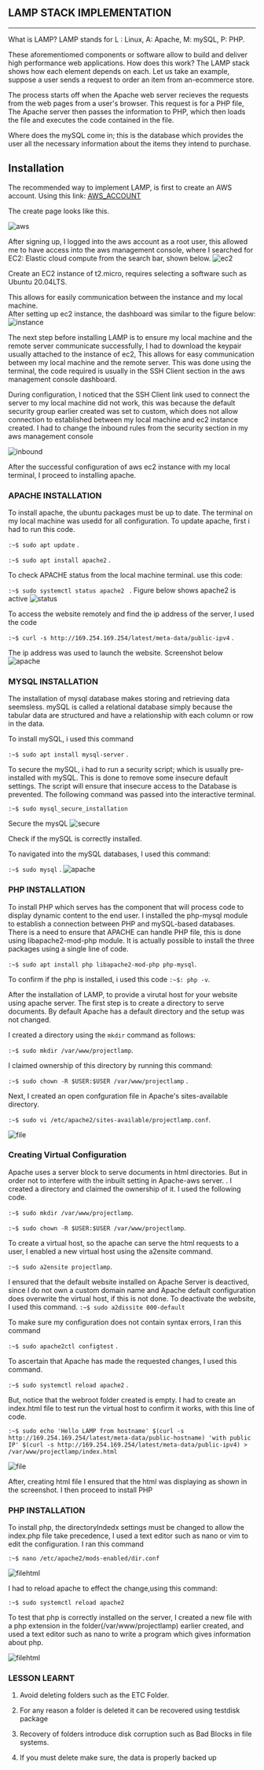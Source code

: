 ## LAMP STACK IMPLEMENTATION 
---

What is LAMP?
LAMP stands for L : Linux, A: Apache, M: mySQL, P: PHP.

These aforementiomed components or software allow to build and deliver high performance web applications. How does this work?
The LAMP stack shows how each element depends on each. Let us take an example, suppose a user sends a request to order an item from an-ecommerce store. 

The process starts off when the Apache web server recieves the requests from the web pages from a user's browser. This request is for a PHP file, The Apache server then passes the information to PHP, which then loads the file and executes the code contained in the file. 

Where does the mySQL come in; this is the database which provides the user all the necessary information about the items they intend to purchase.                               

Installation
---
The recommended way to implement LAMP, is first to create an AWS account. Using this link:
 [AWS_ACCOUNT](https://signin.aws.amazon.com/)

 The create page looks like this.

 ![aws](./images/aws.png) 

 After signing up, I logged into the aws account as a root user, this allowed me to have access into the aws management console, where I searched for EC2: Elastic cloud compute from the search bar, shown below.
 ![ec2](./images/ec2.png)

Create an EC2 instance of t2.micro, requires selecting a software such as Ubuntu 20.04LTS. 

This allows for easily communication between the instance and my local machine.  
After setting up ec2 instance, the dashboard was similar to the figure below:
 ![instance](./images/instance.png)

 The next step before installing LAMP is to ensure my local machine and the remote server communicate successfully, I had to download the keypair usually attached to the instance of ec2, This allows for easy communication between my local machine and the remote server. This was done using the terminal, the code required is usually in the SSH Client section in the aws management console dashboard. 
 
 During configuration, I noticed that the SSH Client link used to connect the server to my local machine did not work, this was because the default security group earlier created was set to custom, which does not allow connection to established between my local machine and ec2 instance created.
 I had to change the inbound rules from the security section in my aws management console 

![inbound](./images/inbound.png)

After the successful configuration of aws ec2 instance with my local terminal, I proceed to installing apache. 
### APACHE INSTALLATION
To install apache, the ubuntu packages must be up to date. The terminal on my local machine was usedd for all configuration. To update apache, first i had to run this code.


`:~$ sudo apt update` .

`:~$ sudo apt install apache2` .


To check APACHE status from the local machine terminal. use this code:

`:~$ sudo systemctl status apache2 ` .
Figure below shows apache2 is active
![status](./images/status.jpg)

To access the website remotely and find the ip address of the server,  I used the code

`:~$ curl -s http://169.254.169.254/latest/meta-data/public-ipv4` .

The ip address was used to launch the website. 
Screenshot below
![apache](./images/apache_launch.png)

### MYSQL INSTALLATION
The installation of mysql database makes storing and retrieving data seemsless. 
mySQL is called a relational database simply because the tabular data are structured and have a relationship with each column or row in the data.

To install mySQL, i used this command 

`:~$ sudo apt install mysql-server` .

To secure the mySQL, i had to run a security script; which is usually pre-installed with mySQL. This is done to remove some insecure default settings. The script will ensure that insecure access to the Database is prevented. 
The following command was passed into the interactive terminal.

`:~$ sudo mysql_secure_installation`

Secure the mysQL
![secure](./images/secure.jpg)

Check if the mySQL is correctly installed.

To navigated into the mySQL databases, I used this command:

`:~$ sudo mysql` .
![apache](./images/runsql.jpg)

### PHP INSTALLATION
To install PHP which serves has the component that will process code to display dynamic content to the end user. I installed the php-mysql module to establish a connection between PHP and mySQL-based databases. There is a need to ensure that APACHE can handle PHP file, this is done using libapache2-mod-php module. It is actually possible to install the three packages using a single line of code.

`:~$ sudo apt install php libapache2-mod-php php-mysql`.

To confirm if the php is installed, i used this code
`:~$: php -v`.

After the installation of LAMP, to provide a virutal host for your website using apache server. The first step is to create a directory to serve documents. By default Apache has a default directory and the setup was not changed. 

I created a directory using the `mkdir` command as follows:

`:~$ sudo mkdir /var/www/projectlamp`.


I claimed ownership of this directory by running this command:

`:~$ sudo chown -R $USER:$USER /var/www/projectlamp` .

Next, I created an open confguration file in Apache's sites-available directory. 

`:~$ sudo vi /etc/apache2/sites-available/projectlamp.conf`.

![file](./images/file.jpg)

### Creating Virtual Configuration
Apache uses a server block to serve documents in html directories. But in order not to interfere with the inbuilt setting in Apache-aws server. . 
I created a directory and claimed the ownership of it. I used the following code.

`:~$ sudo mkdir /var/www/projectlamp`.

`:~$ sudo chown -R $USER:$USER /var/www/projectlamp`.

To create a virtual host, so the apache can serve the html requests to a user, I enabled a new virtual host using the a2ensite command.

`:~$ sudo a2ensite projectlamp`.

I ensured that the default website installed on Apache Server is deactived, since  I do not own a custom domain name and Apache default configuration does overwrite the virtual host, if this is not done. To deactivate the website, I used this command.
`:~$ sudo a2dissite 000-default`

To make sure my configuration does not contain syntax errors, I ran this command

`:~$ sudo apache2ctl configtest` .

To ascertain that Apache has made the requested changes, I used this command.

`:~$ sudo systemctl reload apache2` .

But, notice that the webroot folder created is empty. I had to create an index.html file to test run the virtual host to confirm it works, with this line of code.

`:~$ sudo echo 'Hello LAMP from hostname' $(curl -s http://169.254.169.254/latest/meta-data/public-hostname) 'with public IP' $(curl -s http://169.254.169.254/latest/meta-data/public-ipv4) > /var/www/projectlamp/index.html`

![file](./images/omainname(1).jpg)

After, creating html file I ensured that the html was displaying as shown in the screenshot. I then proceed to install PHP

### PHP INSTALLATION

To install php, the directoryIndedx settings must be changed to allow the index.php file take precedence, I used a text editor such as nano or vim to edit the configuration. I ran this command

`:~$ nano /etc/apache2/mods-enabled/dir.conf`

![filehtml](./images/filehtml.png)

I had to reload apache to effect the change,using this command:

`:~$ sudo systemctl reload apache2`

To test that php is correctly installed on the server, I created a new file with a php extension in the folder(/var/www/projectlamp) earlier created, and used a text editor such as nano to write a program which gives information about php.

![filehtml](./images/php.png)

### LESSON LEARNT

1.  Avoid deleting folders such as the ETC Folder.

2. For any reason a folder is deleted it can be recovered using testdisk package

3. Recovery of folders introduce disk corruption such as Bad Blocks in file systems.  

4. If you must delete make sure, the data is properly backed up